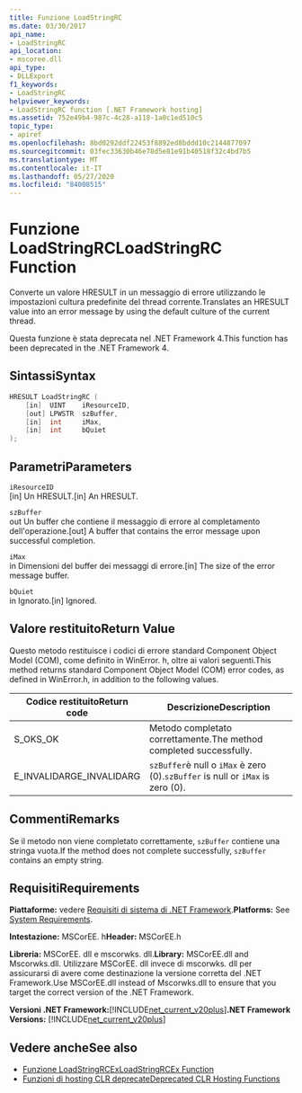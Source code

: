 ```yaml
---
title: Funzione LoadStringRC
ms.date: 03/30/2017
api_name:
- LoadStringRC
api_location:
- mscoree.dll
api_type:
- DLLExport
f1_keywords:
- LoadStringRC
helpviewer_keywords:
- LoadStringRC function [.NET Framework hosting]
ms.assetid: 752e49b4-987c-4c28-a118-1a0c1ed510c5
topic_type:
- apiref
ms.openlocfilehash: 8bd0292ddf22453f8892ed8bddd10c2144877097
ms.sourcegitcommit: 03fec33630b46e78d5e81e91b40518f32c4bd7b5
ms.translationtype: MT
ms.contentlocale: it-IT
ms.lasthandoff: 05/27/2020
ms.locfileid: "84008515"
---
```

# <a name="loadstringrc-function"></a><span data-ttu-id="17e6c-102">Funzione LoadStringRC</span><span class="sxs-lookup"><span data-stu-id="17e6c-102">LoadStringRC Function</span></span>
<span data-ttu-id="17e6c-103">Converte un valore HRESULT in un messaggio di errore utilizzando le impostazioni cultura predefinite del thread corrente.</span><span class="sxs-lookup"><span data-stu-id="17e6c-103">Translates an HRESULT value into an error message by using the default culture of the current thread.</span></span>  
  
 <span data-ttu-id="17e6c-104">Questa funzione è stata deprecata nel .NET Framework 4.</span><span class="sxs-lookup"><span data-stu-id="17e6c-104">This function has been deprecated in the .NET Framework 4.</span></span>  
  
## <a name="syntax"></a><span data-ttu-id="17e6c-105">Sintassi</span><span class="sxs-lookup"><span data-stu-id="17e6c-105">Syntax</span></span>  
  
```cpp  
HRESULT LoadStringRC (  
    [in]  UINT    iResourceID,
    [out] LPWSTR  szBuffer,
    [in]  int     iMax,
    [in]  int     bQuiet  
);  
```  
  
## <a name="parameters"></a><span data-ttu-id="17e6c-106">Parametri</span><span class="sxs-lookup"><span data-stu-id="17e6c-106">Parameters</span></span>  
 `iResourceID`  
 <span data-ttu-id="17e6c-107">[in] Un HRESULT.</span><span class="sxs-lookup"><span data-stu-id="17e6c-107">[in] An HRESULT.</span></span>  
  
 `szBuffer`  
 <span data-ttu-id="17e6c-108">out Un buffer che contiene il messaggio di errore al completamento dell'operazione.</span><span class="sxs-lookup"><span data-stu-id="17e6c-108">[out] A buffer that contains the error message upon successful completion.</span></span>  
  
 `iMax`  
 <span data-ttu-id="17e6c-109">in Dimensioni del buffer dei messaggi di errore.</span><span class="sxs-lookup"><span data-stu-id="17e6c-109">[in] The size of the error message buffer.</span></span>  
  
 `bQuiet`  
 <span data-ttu-id="17e6c-110">in Ignorato.</span><span class="sxs-lookup"><span data-stu-id="17e6c-110">[in] Ignored.</span></span>  
  
## <a name="return-value"></a><span data-ttu-id="17e6c-111">Valore restituito</span><span class="sxs-lookup"><span data-stu-id="17e6c-111">Return Value</span></span>  
 <span data-ttu-id="17e6c-112">Questo metodo restituisce i codici di errore standard Component Object Model (COM), come definito in WinError. h, oltre ai valori seguenti.</span><span class="sxs-lookup"><span data-stu-id="17e6c-112">This method returns standard Component Object Model (COM) error codes, as defined in WinError.h, in addition to the following values.</span></span>  
  
|<span data-ttu-id="17e6c-113">Codice restituito</span><span class="sxs-lookup"><span data-stu-id="17e6c-113">Return code</span></span>|<span data-ttu-id="17e6c-114">Descrizione</span><span class="sxs-lookup"><span data-stu-id="17e6c-114">Description</span></span>|  
|-----------------|-----------------|  
|<span data-ttu-id="17e6c-115">S_OK</span><span class="sxs-lookup"><span data-stu-id="17e6c-115">S_OK</span></span>|<span data-ttu-id="17e6c-116">Metodo completato correttamente.</span><span class="sxs-lookup"><span data-stu-id="17e6c-116">The method completed successfully.</span></span>|  
|<span data-ttu-id="17e6c-117">E_INVALIDARG</span><span class="sxs-lookup"><span data-stu-id="17e6c-117">E_INVALIDARG</span></span>|<span data-ttu-id="17e6c-118">`szBuffer`è null o `iMax` è zero (0).</span><span class="sxs-lookup"><span data-stu-id="17e6c-118">`szBuffer` is null or `iMax` is zero (0).</span></span>|  
  
## <a name="remarks"></a><span data-ttu-id="17e6c-119">Commenti</span><span class="sxs-lookup"><span data-stu-id="17e6c-119">Remarks</span></span>  
 <span data-ttu-id="17e6c-120">Se il metodo non viene completato correttamente, `szBuffer` contiene una stringa vuota.</span><span class="sxs-lookup"><span data-stu-id="17e6c-120">If the method does not complete successfully, `szBuffer` contains an empty string.</span></span>  
  
## <a name="requirements"></a><span data-ttu-id="17e6c-121">Requisiti</span><span class="sxs-lookup"><span data-stu-id="17e6c-121">Requirements</span></span>  
 <span data-ttu-id="17e6c-122">**Piattaforme:** vedere [Requisiti di sistema di .NET Framework](../../get-started/system-requirements.md).</span><span class="sxs-lookup"><span data-stu-id="17e6c-122">**Platforms:** See [System Requirements](../../get-started/system-requirements.md).</span></span>  
  
 <span data-ttu-id="17e6c-123">**Intestazione:** MSCorEE. h</span><span class="sxs-lookup"><span data-stu-id="17e6c-123">**Header:** MSCorEE.h</span></span>  
  
 <span data-ttu-id="17e6c-124">**Libreria:** MSCorEE. dll e mscorwks. dll.</span><span class="sxs-lookup"><span data-stu-id="17e6c-124">**Library:** MSCorEE.dll and Mscorwks.dll.</span></span> <span data-ttu-id="17e6c-125">Utilizzare MSCorEE. dll invece di mscorwks. dll per assicurarsi di avere come destinazione la versione corretta del .NET Framework.</span><span class="sxs-lookup"><span data-stu-id="17e6c-125">Use MSCorEE.dll instead of Mscorwks.dll to ensure that you target the correct version of the .NET Framework.</span></span>  
  
 <span data-ttu-id="17e6c-126">**Versioni .NET Framework:**[!INCLUDE[net_current_v20plus](../../../../includes/net-current-v20plus-md.md)]</span><span class="sxs-lookup"><span data-stu-id="17e6c-126">**.NET Framework Versions:** [!INCLUDE[net_current_v20plus](../../../../includes/net-current-v20plus-md.md)]</span></span>  
  
## <a name="see-also"></a><span data-ttu-id="17e6c-127">Vedere anche</span><span class="sxs-lookup"><span data-stu-id="17e6c-127">See also</span></span>

- [<span data-ttu-id="17e6c-128">Funzione LoadStringRCEx</span><span class="sxs-lookup"><span data-stu-id="17e6c-128">LoadStringRCEx Function</span></span>](loadstringrcex-function.md)
- [<span data-ttu-id="17e6c-129">Funzioni di hosting CLR deprecate</span><span class="sxs-lookup"><span data-stu-id="17e6c-129">Deprecated CLR Hosting Functions</span></span>](deprecated-clr-hosting-functions.md)
